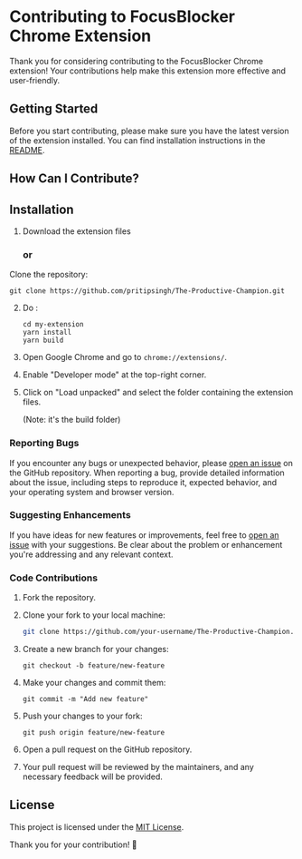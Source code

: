 # Contributing to FocusBlocker Chrome Extension

Thank you for considering contributing to the FocusBlocker Chrome extension! Your contributions help make this extension more effective and user-friendly.

## Getting Started

Before you start contributing, please make sure you have the latest version of the extension installed. You can find installation instructions in the [README](https://github.com/pritipsingh/The-Productive-Champion).

## How Can I Contribute?

## Installation

1. Download the extension files 
   ### or
 Clone the repository:

```git clone https://github.com/pritipsingh/The-Productive-Champion.git```

2. Do :
   ```
   cd my-extension
   yarn install
   yarn build
4. Open Google Chrome and go to `chrome://extensions/`.

5. Enable "Developer mode" at the top-right corner.

6. Click on "Load unpacked" and select the folder containing the extension files.

   (Note: it's the build folder)

### Reporting Bugs

If you encounter any bugs or unexpected behavior, please [open an issue](../../issues) on the GitHub repository. When reporting a bug, provide detailed information about the issue, including steps to reproduce it, expected behavior, and your operating system and browser version.

### Suggesting Enhancements

If you have ideas for new features or improvements, feel free to [open an issue](../../issues) with your suggestions. Be clear about the problem or enhancement you're addressing and any relevant context.


### Code Contributions

1. Fork the repository.

2. Clone your fork to your local machine:

   ```bash
   git clone https://github.com/your-username/The-Productive-Champion.git

3. Create a new branch for your changes:
   ```
   git checkout -b feature/new-feature

4. Make your changes and commit them:

   ```
   git commit -m "Add new feature"

5. Push your changes to your fork:

    ```
    git push origin feature/new-feature

6. Open a pull request on the GitHub repository.

7. Your pull request will be reviewed by the maintainers, and any necessary feedback will be provided.

## License

This project is licensed under the [MIT License](LICENSE).

Thank you for your contribution! 🚀
